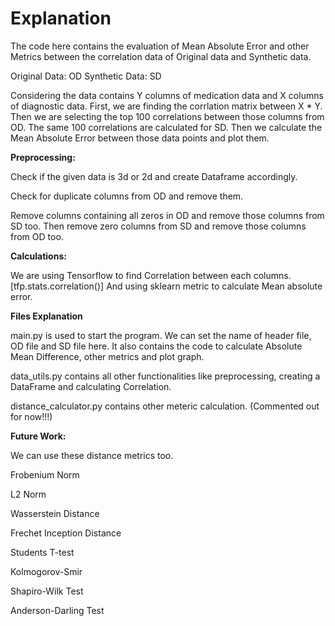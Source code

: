 # Explanation


The code here contains the evaluation of Mean Absolute Error and other Metrics between the correlation data of Original data and Synthetic data.

Original Data: OD
Synthetic Data: SD

Considering the data contains Y columns of medication data and X columns of diagnostic data. First, we are finding the corrlation matrix between X * Y.
Then we are selecting the top 100 correlations between those columns from OD. 
The same 100 correlations are calculated for SD.
Then we calculate the Mean Absolute Error between those data points and plot them.

**Preprocessing:**

Check if the given data is 3d or 2d and create Dataframe accordingly.

Check for duplicate columns from OD and remove them.

Remove columns containing all zeros in OD and remove those columns from SD too.
Then remove zero columns from SD and remove those columns from OD too.

**Calculations:**

We are using Tensorflow to find Correlation between each columns. [tfp.stats.correlation()]
And using sklearn metric to calculate Mean absolute error.

**Files Explanation**

main.py is used to start the program. We can set the name of header file, OD file and SD file here. It also contains the code to calculate Absolute Mean Difference, other metrics and plot graph.

data_utils.py contains all other functionalities like preprocessing, creating a DataFrame and calculating Correlation.

distance_calculator.py contains other meteric calculation. (Commented out for now!!!)

**Future Work:**

We can use these distance metrics too.

Frobenium Norm

L2 Norm

Wasserstein Distance

Frechet Inception Distance

Students T-test

Kolmogorov-Smir

Shapiro-Wilk Test

Anderson-Darling Test




